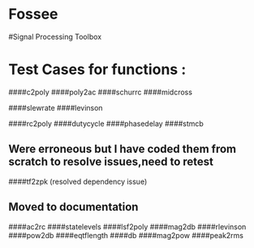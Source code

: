 # Fossee
#Signal Processing Toolbox
# Test Cases for functions :
####c2poly
####poly2ac
####schurrc
####midcross

####slewrate
####levinson



####rc2poly
####dutycycle
####phasedelay
####stmcb
## Were erroneous but I have coded them from scratch to resolve issues,need to retest
####tf2zpk (resolved dependency issue)




## Moved to documentation
####ac2rc
####statelevels
####lsf2poly
####mag2db
####rlevinson
####pow2db
####eqtflength 
####db
####mag2pow
####peak2rms
